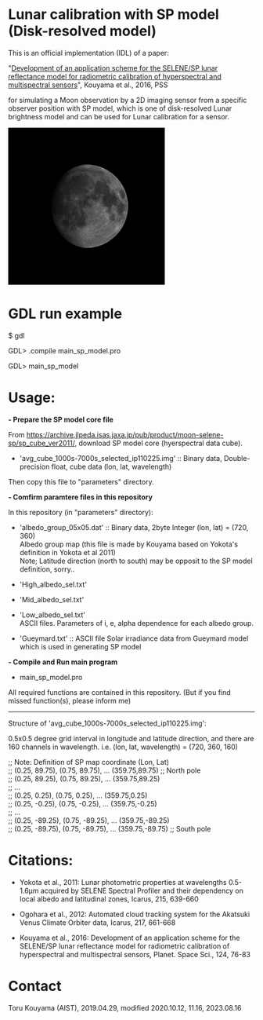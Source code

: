 # Lunar calibration with SP model (Disk-resolved model)

This is an official implementation (IDL) of a paper:

"[Development of an application scheme for the SELENE/SP lunar reflectance model for radiometric calibration of hyperspectral and multispectral sensors](https://www.sciencedirect.com/science/article/pii/S0032063315301008)", Kouyama et al., 2016, PSS

for simulating a Moon observation by a 2D imaging sensor from a specific observer position with SP model, which is one of disk-resolved Lunar brightness model and can be used for Lunar calibration for a sensor.

<img src="outputs/simulation_image_hyper_ql.jpg" width="320px">


# GDL run example

$ gdl

GDL> .compile main_sp_model.pro

GDL> main_sp_model


# Usage:

**- Prepare the SP model core file**

From https://archive.jlpeda.isas.jaxa.jp/pub/product/moon-selene-sp/sp_cube_ver2011/, download SP model core (hyerspectral data cube).

- 'avg_cube_1000s-7000s_selected_ip110225.img' :: Binary data, Double-precision float, cube data (lon, lat, wavelength)

Then copy this file to "parameters" directory.

**- Comfirm paramtere files in this repository**

In this repository (in "parameters" directory):

- 'albedo_group_05x05.dat' :: Binary data, 2byte Integer (lon, lat) = (720, 360)  
Albedo group map (this file is made by Kouyama based on Yokota's definition in Yokota et al 2011)  
Note; Latitude direction (north to south) may be opposit to the SP model definition, sorry..  

- 'High_albedo_sel.txt'  
- 'Mid_albedo_sel.txt'  
- 'Low_albedo_sel.txt'  
ASCII files. Parameters of i, e, alpha dependence for each albedo group.  

- 'Gueymard.txt' :: ASCII file
Solar irradiance data from Gueymard model which is used in generating SP model

**- Compile and Run main program**
- main_sp_model.pro

All required functions are contained in this repository.
(But if you find missed function(s), please inform me)

---

Structure of 'avg_cube_1000s-7000s_selected_ip110225.img':

0.5x0.5 degree grid interval in longitude and latitude direction, and there are 160 channels in wavelength.
i.e. (lon, lat, wavelength) = (720, 360, 160)

  ;; Note: Definition of SP map coordinate  (Lon, Lat)  
  ;; (0.25, 89.75), (0.75, 89.75), ... (359.75,89.75) ;; North pole  
  ;; (0.25, 89.25), (0.75, 89.25), ... (359.75,89.25)  
  ;; ...  
  ;; (0.25, 0.25), (0.75, 0.25), ... (359.75,0.25)  
  ;; (0.25, -0.25), (0.75, -0.25), ... (359.75,-0.25)  
  ;; ...  
  ;; (0.25, -89.25), (0.75, -89.25), ... (359.75,-89.25)  
  ;; (0.25, -89.75), (0.75, -89.75), ... (359.75,-89.75) ;; South pole  

# Citations:
- Yokota et al., 2011: Lunar photometric properties at wavelengths 0.5-1.6μm acquired by SELENE Spectral Profiler and their dependency on local albedo and latitudinal zones, Icarus, 215, 639-660

- Ogohara et al., 2012: Automated cloud tracking system for the Akatsuki Venus Climate Orbiter data, Icarus, 217, 661-668

- Kouyama et al., 2016: Development of an application scheme for the SELENE/SP lunar reflectance model for radiometric calibration of hyperspectral and multispectral sensors, Planet. Space Sci., 124, 76-83

# Contact
Toru Kouyama (AIST), 2019.04.29, modified 2020.10.12, 11.16, 2023.08.16
